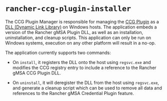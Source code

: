 `rancher-ccg-plugin-installer`
===

The CCG Plugin Manager is responsible for managing the [CCG Plugin](../../src/rancher-ccg-plugin) as a [DLL (Dynamic Link Library)](https://learn.microsoft.com/en-us/troubleshoot/windows-client/deployment/dynamic-link-library) on Windows hosts. The application embeds a version of the Rancher gMSA Plugin DLL, as well as an installation, uninstallation, and cleanup scripts. This application can only be run on Windows systems, execution on any other platform will result in a no-op. 

The application currently supports two commands:

- On `install`, it registers the DLL onto the host using `regsvc.exe` and modifies the CCG registry entry to include a reference to the Rancher gMSA CCG Plugin DLL.

- On `uninstall`, it will deregister the DLL from the host using `regsvc.exe`, and generate a cleanup script which can be used to remove all data and references to the Rancher gMSA Credential Plugin feature. 

